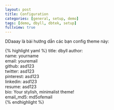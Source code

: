 ```yaml
---
layout: post
title: Configuration
categories: [general, setup, demo]
tags: [demo, dbyll, dbtek, setup]
fullview: true
---
```


DDaaay là bài hướng dẫn các bạn config theme này:

{% highlight yaml %}
title: dbyll
author:  
  name: yourname  
  email: youremail  
  github: asd123  
  twitter: asd123  
  pinterest: asd123  
  linkedin: asd123  
  resume: asd123  
  bio: Your stylish,  minimalist theme!  
  email_md5: md5ofemail  
{% endhighlight %}